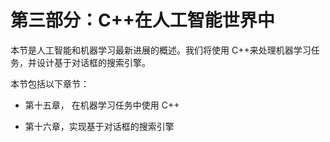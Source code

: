 # 第三部分：C++在人工智能世界中

本节是人工智能和机器学习最新进展的概述。我们将使用 C++来处理机器学习任务，并设计基于对话框的搜索引擎。

本节包括以下章节：

+   第十五章， 在机器学习任务中使用 C++

+   第十六章，实现基于对话框的搜索引擎
